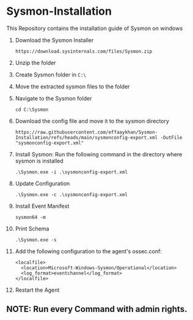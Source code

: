 # Sysmon-Installation
This Repository contains the installation guide of Sysmon on windows 

1. Download the Sysmon Installer
   ```
   https://download.sysinternals.com/files/Sysmon.zip
   ```
2. Unzip the folder
3. Create Sysmon folder in ```C:\```
4. Move the extracted sysmon files to the folder
5. Navigate to the Sysmon folder
   ```
   cd C:\Sysmon
   ```
6. Download the config file and move it to the sysmon directory
   ```
   https://raw.githubusercontent.com/effaaykhan/Sysmon-Installation/refs/heads/main/sysmonconfig-export.xml -OutFile "sysmonconfig-export.xml"
   ```
7. Install Sysmon: Run the following command in the directory where sysmon is installed
   ```
   .\Sysmon.exe -i .\sysmonconfig-export.xml
   ```
8. Update Configuration
   ```
   .\Sysmon.exe -c .\sysmonconfig-export.xml
   ```

9. Install Event Manifest
    ```
    sysmon64 -m
    ```
10. Print Schema
    ```
    .\Sysmon.exe -s
    ```
11. Add the following configuration to the agent's ossec.conf:
    ```
    <localfile>
      <location>Microsoft-Windows-Sysmon/Operational</location>
      <log_format>eventchannel</log_format>
    </localfile>
    ```
 12. Restart the Agent
     
## NOTE: Run every Command with admin rights.

